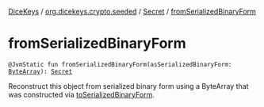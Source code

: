 [DiceKeys](../../index.md) / [org.dicekeys.crypto.seeded](../index.md) / [Secret](index.md) / [fromSerializedBinaryForm](./from-serialized-binary-form.md)

# fromSerializedBinaryForm

`@JvmStatic fun fromSerializedBinaryForm(asSerializedBinaryForm: `[`ByteArray`](https://kotlinlang.org/api/latest/jvm/stdlib/kotlin/-byte-array/index.html)`): `[`Secret`](index.md)

Reconstruct this object from serialized binary form using a
ByteArray that was constructed via [toSerializedBinaryForm](to-serialized-binary-form.md).


